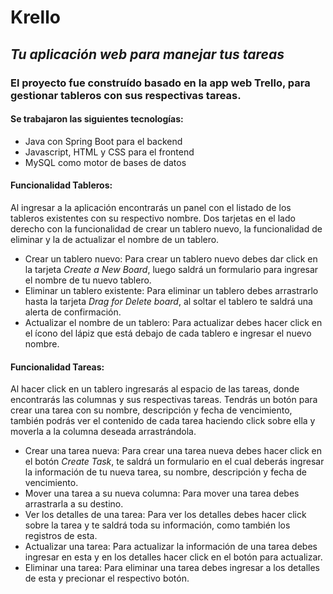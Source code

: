 # Krello
## *Tu aplicación web para manejar tus tareas*

### El proyecto fue construído basado en la app web Trello, para gestionar tableros con sus respectivas tareas.

#### Se trabajaron las siguientes tecnologías:
- Java con Spring Boot para el backend
- Javascript, HTML y CSS para el frontend
- MySQL como motor de bases de datos

#### Funcionalidad Tableros:

Al ingresar a la aplicación encontrarás un panel con el listado de los tableros existentes con su respectivo nombre. Dos tarjetas en el lado derecho con la funcionalidad de crear un tablero nuevo, la funcionalidad de eliminar y la de actualizar el nombre de un tablero.

- Crear un tablero nuevo: Para crear un tablero nuevo debes dar click en la tarjeta *Create a New Board*, luego saldrá un formulario para ingresar el nombre de tu nuevo tablero.
- Eliminar un tablero existente: Para eliminar un tablero debes arrastrarlo hasta la tarjeta *Drag for Delete board*, al soltar el tablero te saldrá una alerta de confirmación.
- Actualizar el nombre de un tablero: Para actualizar debes hacer click en el ícono del lápiz que está debajo de cada tablero e ingresar el nuevo nombre.

#### Funcionalidad Tareas:

Al hacer click en un tablero ingresarás al espacio de las tareas, donde encontrarás las columnas y sus respectivas tareas. Tendrás un botón para crear una tarea con su nombre, descripción y fecha de vencimiento, también podrás ver el contenido de cada tarea haciendo click sobre ella y moverla a la columna deseada arrastrándola.

- Crear una tarea nueva: Para crear una tarea nueva debes hacer click en el botón *Create Task*, te saldrá un formulario en el cual deberás ingresar la información de tu nueva tarea, su nombre, descripción y fecha de vencimiento.
- Mover una tarea a su nueva columna: Para mover una tarea debes arrastrarla a su destino.
- Ver los detalles de una tarea: Para ver los detalles debes hacer click sobre la tarea y te saldrá toda su información, como también los registros de esta.
- Actualizar una tarea: Para actualizar la información de una tarea debes ingresar en esta y en los detalles hacer click en el botón para actualizar.
- Eliminar una tarea: Para eliminar una tarea debes ingresar a los detalles de esta y precionar el respectivo botón.



